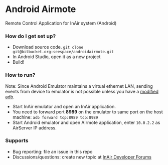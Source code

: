 # Android Airmote #

Remote Control Application for InAir system (Android)

### How do I get set up? ###

* Download source code. `git clone git@bitbucket.org:seespace/androidairmote.git`
* In Android Studio, open it as a new project
* Build!

### How to run? ###

Note: Since Android Emulator maintains a virtual ethernet LAN, sending events from device to emulator is not possible unless you have a [modified adb](http://rxwen.blogspot.com/2009/11/adb-for-remote-connections.html).

* Start InAir emulator and open an InAir application.
* You need to forward port **8989** on the emulator to same port on the host machine: `adb forward tcp:8989 tcp:8989`
* Start Android emulator and open Airmote application, enter `10.0.2.2` as AirServer IP address.

### Supports ###
* Bug reporting: file an issue in this repo
* Discussions/questions: create new topic at [InAir Developer Forums](http://developer.inair.tv/category/13/remote-control-applications-forum)